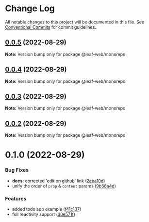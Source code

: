 # Change Log

All notable changes to this project will be documented in this file.
See [Conventional Commits](https://conventionalcommits.org) for commit guidelines.

## [0.0.5](https://github.com/samzhangjy/leafjs/compare/v0.0.4...v0.0.5) (2022-08-29)

**Note:** Version bump only for package @leaf-web/monorepo

## [0.0.4](https://github.com/samzhangjy/leafjs/compare/v0.1.0...v0.0.4) (2022-08-29)

**Note:** Version bump only for package @leaf-web/monorepo

## [0.0.3](https://github.com/samzhangjy/leafjs/compare/v0.1.0...v0.0.3) (2022-08-29)

**Note:** Version bump only for package @leaf-web/monorepo

## [0.0.2](https://github.com/samzhangjy/leafjs/compare/v0.1.0...v0.0.2) (2022-08-29)

**Note:** Version bump only for package @leaf-web/monorepo

# 0.1.0 (2022-08-29)

### Bug Fixes

* **docs:** corrected 'edit on github' link ([2aba10d](https://github.com/samzhangjy/leafjs/commit/2aba10d120fffab6addd27e222e08c841dbdc5b8))
* unify the order of `prop` & `content` params ([9b58a4d](https://github.com/samzhangjy/leafjs/commit/9b58a4d0159902a0966c98e46b3a42d04d7dae03))

### Features

* added todo app example ([f41c137](https://github.com/samzhangjy/leafjs/commit/f41c1375034bdaa3e80c2eb3cf47a5957640c8f2))
* full reactivity support ([d0e571f](https://github.com/samzhangjy/leafjs/commit/d0e571f807d10aade46d0459274a65c465d8cc05))
